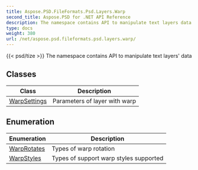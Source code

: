 ```yaml
---
title: Aspose.PSD.FileFormats.Psd.Layers.Warp
second_title: Aspose.PSD for .NET API Reference
description: The namespace contains API to manipulate text layers data
type: docs
weight: 380
url: /net/aspose.psd.fileformats.psd.layers.warp/
---
```

{{< psd/tize >}}
The namespace contains API to manipulate text layers' data

## Classes

| Class | Description |
| --- | --- |
| [WarpSettings](./warpsettings/) | Parameters of layer with warp |
## Enumeration

| Enumeration | Description |
| --- | --- |
| [WarpRotates](./warprotates/) | Types of warp rotation |
| [WarpStyles](./warpstyles/) | Types of support warp styles supported |


